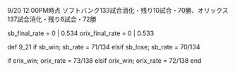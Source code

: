 9/20 12:00PM時点
ソフトバンク133試合消化・残り10試合・70勝、オリックス137試合消化・残り6試合・72勝

sb_final_rate = 0 | 0.534
orix_final_rate = 0 | 0.533

def 9_21
  if sb_win; sb_rate = 71/134
  elsif sb_lose; sb_rate = 70/134

  if orix_win; orix_rate = 73/138
  elsif orix_win; orix_rate = 72/138 
end
